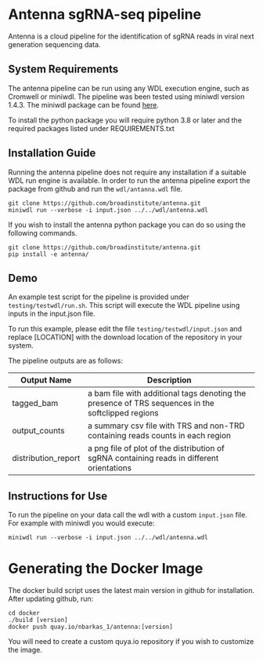 # Antenna sgRNA-seq pipeline
Antenna is a cloud pipeline for the identification of sgRNA reads in viral next generation sequencing data.

## System Requirements
The antenna pipeline can be run using any WDL execution engine, such as Cromwell or miniwdl. The pipeline was been tested using miniwdl version 1.4.3. The miniwdl package can be found [here](https://github.com/chanzuckerberg/miniwdl).

To install the python package you will require python 3.8 or later and the required packages listed under REQUIREMENTS.txt

## Installation Guide
Running the antenna pipeline does not require any installation if a suitable WDL run engine is available. In order to run the antenna pipeline export the package from github and run the `wdl/antanna.wdl` file.

```
git clone https://github.com/broadinstitute/antenna.git
miniwdl run --verbose -i input.json ../../wdl/antenna.wdl
```

If you wish to install the antenna python package you can do so using the following commands.
```
git clone https://github.com/broadinstitute/antenna.git
pip install -e antenna/
```

## Demo
An example test script for the pipeline is provided under `testing/testwdl/run.sh`. This script will execute the WDL pipeline using inputs in the input.json file.

To run this example, please edit the file `testing/testwdl/input.json` and replace [LOCATION] with the download location of the repository in your system.

The pipeline outputs are as follows:

|Output Name | Description|
|------------|--------------|
|tagged_bam | a bam file with additional tags denoting the presence of TRS sequences in the softclipped regions|
|output_counts | a summary csv file with TRS and non-TRD containing reads counts in each region|
|distribution_report | a png file of plot of the distribution of sgRNA containing reads in different orientations|

## Instructions for Use
To run the pipeline on your data call the wdl with a custom `input.json` file. For example with miniwdl you would execute:
```
miniwdl run --verbose -i input.json ../../wdl/antenna.wdl
```

# Generating the Docker Image
The docker build script uses the latest main version in github for installation. After updating github, run:
```
cd docker
./build [version]
docker push quay.io/nbarkas_1/antenna:[version]
```

You will need to create a custom quya.io repository if you wish to customize the image.
